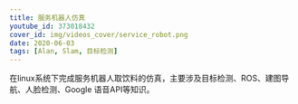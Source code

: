 ```yaml
---
title: 服务机器人仿真
youtube_id: 373018432
cover_id: img/videos_cover/service_robot.png
date: 2020-06-03
tags: [Alan, Slam, 目标检测]
---
```


在linux系统下完成服务机器人取饮料的仿真，主要涉及目标检测、ROS、建图导航、人脸检测、Google 语音API等知识。

